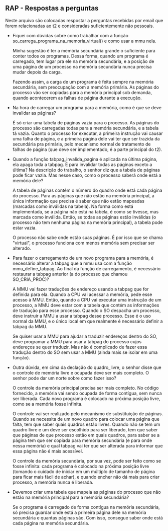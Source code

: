 ## RAP - Respostas a perguntas

Neste arquivo são colocadas respostar a perguntas recebidas por email que forem relacionadas ao t2 e consideradas suficientemente não pessoais.

- Fiquei com dúvidas sobre como trabalhar com a função so_carrega_programa_na_memoria_virtual() e como usar a mmu nela.

   Minha sugestão é ter a memória secundária grande o suficiente para conter todos os programas. Dessa forma, quando um programa é carregado, tem lugar pra ele na memória secundária, e a posição de uma página de um processo na memória secundária nunca precisa mudar depois da carga.

   Fazendo assim, a carga de um programa é feita sempre na memória secundária, sem preocupação com a memória primária. As páginas do processo vão ser copiadas para a memória principal sob demanda, quando acontecerem as falhas de página durante a execução.

- Na hora de carregar um programa para a memória, como é que se deve invalidar as páginas? 

   É só criar uma tabela de páginas vazia para o processo. As páginas do processo são carregadas todas para a memória secundária, e a tabela tá vazia.
   Quanto o processo for executar, a primeira instrução vai causar uma falha de página, e a primeira página dele vai ter que ser trazida da secundária pra primária, pelo mecanismo normal de tratamento de falhas de página (que deve ser implementado, é a parte principal do t2).

- Quando a função tabpag_invalida_pagina é aplicada na última página, ela apaga toda a tabpag. É para invalidar todas as páginas exceto a última? Na descrição do trabalho, o senhor diz que a tabela de páginas pode ficar vazia. Mas nesse caso, como o processo saberá onde está a memória dele?

   A tabela de páginas contém o número do quadro onde está cada página do processo. Para as páginas que não estão na memória principal, a única informação que precisa é saber que não estão mapeadas (marcadas como inválidas na tabela). Na forma como está implementada, se a página não está na tabela, é como se tivesse, mas marcada como inválida. Então, se todas as páginas estão inválidas (o processo não tem nenhuma página na memória principal), a tabela pode estar vazia.

   O processo não sabe onde estão suas páginas. É por isso que se chama "virtual", o processo funciona com menos memória sem precisar ser alterado.

- Para fazer o carregamento de um novo programa para a memória, é necessário alterar a tabpag que a mmu usa com a função mmu_define_tabpag. Ao final da função de carregamento, é necessário restaurar a tabpag anterior (a do processo que chamou SO_CRIA_PROC)?

   A MMU vai fazer traduções de endereço usando a tabpag que for definida para ela. Quando a CPU vai acessar a memória, pede esse acesso à MMU. Então, quando a CPU vai executar uma instrução de um processo, a MMU deve estar com a tabela que contém as informações de tradução para esse processo. Quando o SO despacha um processo, deve instruir a MMU a usar a tabpag desse processo. Esse é o uso normal da MMU, e o único local em que realmente é necessário definir a tabpag da MMU.

   Se quiser usar a MMU para ajudar a traduzir endereços dentro do SO, deve programar a MMU para usar a tabpag do processo cujos endereços se quer traduzir. Mas não é complicado de fazer essa tradução dentro do SO sem usar a MMU (ainda mais se isolar em uma função).

- Outra dúvida, em cima da declação do quadro_livre, o senhor disse que o controle de memória livre e ocupada deve ser mais completo. O senhor pode dar um norte sobre como fazer isso?

   O controle da memória principal precisa ser mais completo. No código fornecido, a memória vai sendo ocupada de forma contígua, sem nunca ser liberada. Cada novo programa é colocado na próxima posição livre, como se a memória fosse infinita.

   O controle vai ser realizado pelo mecanismo de substituição de páginas. Quando se necessita de um novo quadro para colocar uma página que falta, tem que saber quais quadros estão livres. Quando não se tem um quadro livre e um deve ser escolhido para ser liberado, tem que saber que páginas de que processo estão em quais quadros, para saber se a página tem que ser copiada para memória secundária (e para onde nessa memória) e qual tabpag vai ter que ser alterada para informar que essa página não é mais acessível.

   O controle da memória secundária, por sua vez, pode ser feito como se fosse infinita: cada programa é colocado na próxima posição livre (tomando o cuidado de iniciar em um múltiplo de tamanho de página para ficar mais fácil de achar), e quando encher não dá mais para criar processo, a memória nunca é liberada.

- Devemos criar uma tabela que mapeia as páginas do processo que não estão na memória principal para a memória secundária?

   Se o programa é carregado de forma contígua na memória secundária, só precisa guardar onde está a primeira página dele na memória secundária e quantas páginas são. Com isso, consegue saber onde está cada página na memória secundária.

